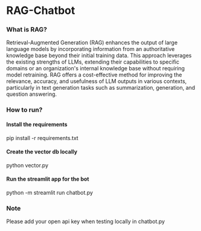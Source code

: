 # RAG-Chatbot

### What is RAG?
Retrieval-Augmented Generation (RAG) enhances the output of large language models by incorporating information from an authoritative knowledge base beyond their initial training data. This approach leverages the existing strengths of LLMs, extending their capabilities to specific domains or an organization's internal knowledge base without requiring model retraining. RAG offers a cost-effective method for improving the relevance, accuracy, and usefulness of LLM outputs in various contexts, particularly in text generation tasks such as summarization, generation, and question answering.

### How to run?

#### Install the requirements

pip install -r requirements.txt

#### Create the vector db locally

python vector.py

#### Run the streamlit app for the bot
python -m streamlit run chatbot.py

### Note
Please add your open api key when testing locally in chatbot.py
